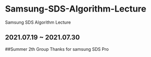 # Samsung-SDS-Algorithm-Lecture
Samsung SDS Algorithm Lecture
## 2021.07.19 ~ 2021.07.30 
##Summer 2th Group Thanks for samsung SDS Pro
